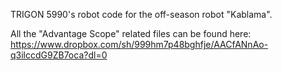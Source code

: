 TRIGON 5990's robot code for the off-season robot "Kablama". 

All the "Advantage Scope" related files can be found here: https://www.dropbox.com/sh/999hm7p48bghfje/AACfANnAo-q3ilccdG9ZB7oca?dl=0
